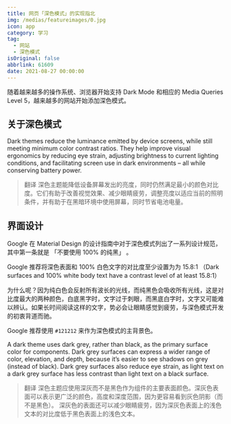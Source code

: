 ```yaml
---
title: 网页「深色模式」的实现指北
img: /medias/featureimages/0.jpg
icon: app
category: 学习
tag:
  - 网站
  - 深色模式
isOriginal: false
abbrlink: 61609
date: 2021-08-27 00:00:00
---
```


随着越来越多的操作系统、浏览器开始支持 Dark Mode 和相应的 Media Queries Level 5，越来越多的网站开始添加深色模式。

<!-- more -->

## 关于深色模式

Dark themes reduce the luminance emitted by device screens, while still meeting minimum color contrast ratios. They help improve visual ergonomics by reducing eye strain, adjusting brightness to current lighting conditions, and facilitating screen use in dark environments – all while conserving battery power.

> 翻译
> 深色主题能降低设备屏幕发出的亮度，同时仍然满足最小的颜色对比度。它们有助于改善视觉效果、减少眼睛疲劳，调整亮度以适应当前的照明条件，并有助于在黑暗环境中使用屏幕，同时节省电池电量。

## 界面设计

Google 在 Material Design 的设计指南中对于深色模式列出了一系列设计规范，其中第一条就是 「不要使用 100% 的纯黑」 。

Google 推荐将深色表面和 100% 白色文字的对比度至少设置为为 15.8:1 （Dark surfaces and 100% white body text have a contrast level of at least 15.8:1）

为什么呢？因为纯白色会反射所有波长的光线，而纯黑色会吸收所有光线，这是对比度最大的两种颜色，白底黑字时，文字过于刺眼，而黑底白字时，文字又可能难以辨认。如果长时间阅读这样的文字，势必会让眼睛感觉到疲劳，与深色模式开发的初衷背道而驰。

Google 推荐使用 `#121212` 来作为深色模式的主背景色。

A dark theme uses dark grey, rather than black, as the primary surface color for components. Dark grey surfaces can express a wider range of color, elevation, and depth, because it’s easier to see shadows on grey (instead of black).
Dark grey surfaces also reduce eye strain, as light text on a dark grey surface has less contrast than light text on a black surface.

> 翻译
> 深色主题应使用深灰而不是黑色作为组件的主要表面颜色。深灰色表面可以表示更广泛的颜色，高度和深度范围，因为更容易看到灰色阴影（而不是黑色）。
> 深灰色的表面还可以减少眼睛疲劳，因为深灰色表面上的浅色文本的对比度低于黑色表面上的浅色文本。
